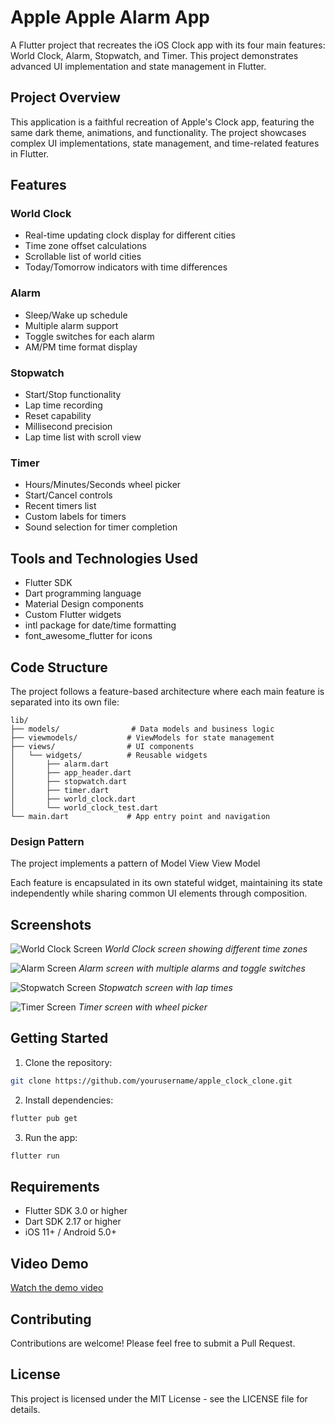 # Apple Apple Alarm App

A Flutter project that recreates the iOS Clock app with its four main features: World Clock, Alarm, Stopwatch, and Timer. This project demonstrates advanced UI implementation and state management in Flutter.

## Project Overview

This application is a faithful recreation of Apple's Clock app, featuring the same dark theme, animations, and functionality. The project showcases complex UI implementations, state management, and time-related features in Flutter.

## Features

### World Clock
- Real-time updating clock display for different cities
- Time zone offset calculations
- Scrollable list of world cities
- Today/Tomorrow indicators with time differences

### Alarm
- Sleep/Wake up schedule
- Multiple alarm support
- Toggle switches for each alarm
- AM/PM time format display

### Stopwatch
- Start/Stop functionality
- Lap time recording
- Reset capability
- Millisecond precision
- Lap time list with scroll view

### Timer
- Hours/Minutes/Seconds wheel picker
- Start/Cancel controls
- Recent timers list
- Custom labels for timers
- Sound selection for timer completion

## Tools and Technologies Used

- Flutter SDK
- Dart programming language
- Material Design components
- Custom Flutter widgets
- intl package for date/time formatting
- font_awesome_flutter for icons

## Code Structure

The project follows a feature-based architecture where each main feature is separated into its own file:

```
lib/
├── models/                # Data models and business logic
├── viewmodels/           # ViewModels for state management
├── views/                # UI components
│   └── widgets/          # Reusable widgets
│       ├── alarm.dart
│       ├── app_header.dart
│       ├── stopwatch.dart
│       ├── timer.dart
│       ├── world_clock.dart
│       └── world_clock_test.dart
└── main.dart             # App entry point and navigation

```

### Design Pattern
The project implements a pattern of Model View View Model

Each feature is encapsulated in its own stateful widget, maintaining its state independently while sharing common UI elements through composition.

## Screenshots

![World Clock Screen](/screenshots/world_clock.png)
*World Clock screen showing different time zones*

![Alarm Screen](/screenshots/alarm.png)
*Alarm screen with multiple alarms and toggle switches*

![Stopwatch Screen](/screenshots/stopwatch.png)
*Stopwatch screen with lap times*

![Timer Screen](/screenshots/timer.png)
*Timer screen with wheel picker*

## Getting Started

1. Clone the repository:
```bash
git clone https://github.com/yourusername/apple_clock_clone.git
```

2. Install dependencies:
```bash
flutter pub get
```

3. Run the app:
```bash
flutter run
```

## Requirements
- Flutter SDK 3.0 or higher
- Dart SDK 2.17 or higher
- iOS 11+ / Android 5.0+

## Video Demo
[Watch the demo video](https://youtu.be/your-video-link)

## Contributing
Contributions are welcome! Please feel free to submit a Pull Request.

## License
This project is licensed under the MIT License - see the LICENSE file for details.